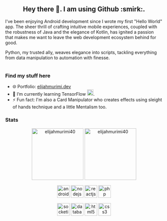<!--
### Hey there 👋. I am using Github :smirk:
-->

<h2 align="center">
    Hey there 👋. I am using Github :smirk:.
</h2>
  
<!-- <p align="center">
  <img src="https://media2.giphy.com/media/iIqmM5tTjmpOB9mpbn/giphy.gif" width="500px" alt="elijahmurimi40">
</p> -->

<!--
**elijahmurimi40/elijahmurimi40** is a ✨ _special_ ✨ repository because its `README.md` (this file) appears on your GitHub profile.

Here are some ideas to get you started:

- 🔭 I’m currently working on ...
- 🌱 I’m currently learning ...
- 👯 I’m looking to collaborate on ...
- 🤔 I’m looking for help with ...
- 💬 Ask me about ...
- 📫 How to reach me: ...
- 😄 Pronouns: ...
- ⚡ Fun fact: ...

- :file_folder: Portfolio:
- :books: Blog: 
- :camera: Photography:
-->
<!--<h1></h1> -->

I've been enjoying Android development since I wrote my first "Hello World" app. The sheer thrill of crafting intuitive mobile experiences, coupled with the robustness of Java and the elegance of Kotlin, has ignited a passion that makes me want to leave the web development ecosystem behind for good.

Python, my trusted ally, weaves elegance into scripts, tackling everything from data manipulation to automation with finesse.

<h1></h1>

### Find my stuff here

- :globe_with_meridians: Portfolio: <a href='https://elijahmurimi.dev' target='_blank'>elijahmurimi.dev</a>
- 🌱 I’m currently learning TensorFlow <img src="https://cdn.svgporn.com/logos/tensorflow.svg" alt="tensorflow" height="20px" width="20px" />.
- ⚡ Fun fact: I'm also a Card Manipulator who creates effects using sleight of hands technique and a little Mentalism too. 

### Stats

<p align="center">
  <img height="165" src="https://github-readme-stats.vercel.app/api/top-langs/?username=elijahmurimi40&layout=compact" alt="elijahmurimi40"/>
  <img height="165" src="https://github-readme-stats.vercel.app/api?username=elijahmurimi40&show_icons=true&hide=issues,contribs" alt="elijahmurimi40"/>
</p>

<p align="center">
  <img src="https://cdn.svgporn.com/logos/android-icon.svg" alt="android" height="40px" width="40px" />
  <img src="https://cdn.svgporn.com/logos/nodejs-icon.svg" alt="nodejs" height="40px" width="40px" />
  <img src="https://cdn.svgporn.com/logos/react.svg" alt="reactjs" height="40px" width="40px" />
  <img src="https://cdn.svgporn.com/logos/php.svg" alt="php" height="40px" width="40px" />
</p>

<p align="center">
  <img src="https://cdn.svgporn.com/logos/socket.io.svg" alt="socketio" height="40px" width="40px" />
  <img src="https://cdn.svgporn.com/logos/aws-rds.svg" alt="database" height="40px" width="40px" />
  <img src="https://cdn.svgporn.com/logos/html-5.svg" alt="html5" height="40px" width="40px" />
  <img src="https://cdn.svgporn.com/logos/css-3.svg" alt="css3" height="40px" width="40px" />
</p>
